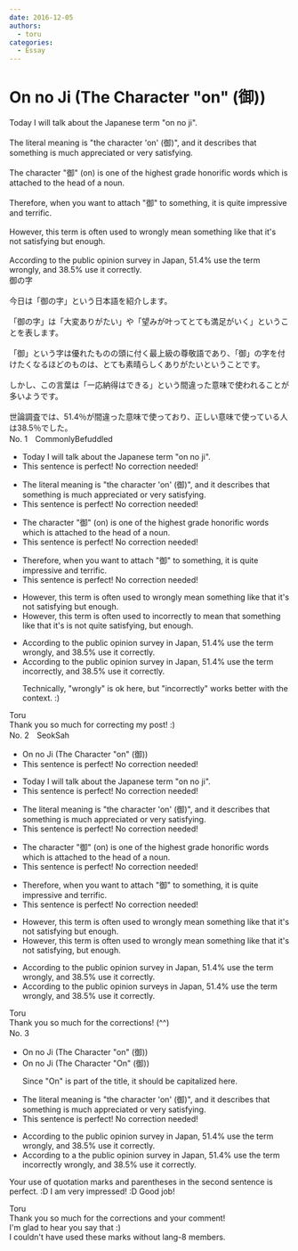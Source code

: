 ```yaml
---
date: 2016-12-05
authors:
  - toru
categories:
  - Essay
---
```


<h1 id="subject_show">On no Ji (The Character "on" (御))</h1>
<div class="date" hidden>Dec 5, 2016 22:06</div>
<div id="post"><div id="body_show_ori">
Today I will talk about the Japanese term "on no ji".<br/><br/>The literal meaning is "the character 'on' (御)", and it describes that something is much appreciated or  very satisfying.<br/><br/>The character "御" (on) is one of the highest grade honorific words which is attached to the head of a noun.<br/><br/>Therefore, when you want to attach "御" to something, it is quite impressive and terrific.<br/><br/>However, this term is often used to wrongly mean something like that it's not satisfying but enough.<br/><br/>According to the public opinion survey in Japan, 51.4% use the term wrongly, and 38.5% use it correctly.
</div></div>

<!-- more -->

<div id="post_ja"><div id="body_show_mo">
御の字<br/><br/>今日は「御の字」という日本語を紹介します。<br/><br/>「御の字」は「大変ありがたい」や「望みが叶ってとても満足がいく」ということを表します。<br/><br/>「御」という字は優れたものの頭に付く最上級の尊敬語であり、「御」の字を付けたくなるほどのものは、とても素晴らしくありがたいということです。<br/><br/>しかし、この言葉は「一応納得はできる」という間違った意味で使われることが多いようです。<br/><br/>世論調査では、51.4％が間違った意味で使っており、正しい意味で使っている人は38.5％でした。
</div></div>
<div id="block"><div class="first_name"> No. 1　<span class="just_name">CommonlyBefuddled</span></div><div id="block2">
<ul class="correction_field">
<li class="incorrect">Today I will talk about the Japanese term "on no ji".</li>
<li class="corrected perfect">This sentence is perfect! No correction needed!</li>
</ul>
<ul class="correction_field">
<li class="incorrect">The literal meaning is "the character 'on' (御)", and it describes that something is much appreciated or  very satisfying.</li>
<li class="corrected perfect">This sentence is perfect! No correction needed!</li>
</ul>
<ul class="correction_field">
<li class="incorrect">The character "御" (on) is one of the highest grade honorific words which is attached to the head of a noun.</li>
<li class="corrected perfect">This sentence is perfect! No correction needed!</li>
</ul>
<ul class="correction_field">
<li class="incorrect">Therefore, when you want to attach "御" to something, it is quite impressive and terrific.</li>
<li class="corrected perfect">This sentence is perfect! No correction needed!</li>
</ul>
<ul class="correction_field">
<li class="incorrect">However, this term is often used to wrongly mean something like that it's not satisfying but enough.</li>
<li class="corrected correct">
However, this term is often used <span class="sline"><span class="f_red">to</span></span> <span class="f_blue">incorrectly to </span>mean <span class="f_blue">that </span>something <span class="sline"><span class="f_red">like that it's</span></span> <span class="f_blue">is</span> not <span class="f_blue">quite </span>satisfying, but enough.
</li>
</ul>
<ul class="correction_field">
<li class="incorrect">According to the public opinion survey in Japan, 51.4% use the term wrongly, and 38.5% use it correctly.</li>
<li class="corrected correct">
According to the public opinion survey in Japan, 51.4% use the term <span class="f_blue">incorrectly</span>, and 38.5% use it correctly.
<p class="correction_comment">Technically, "wrongly" is ok here, but "incorrectly" works better with the context. :)</p>
</li>
</ul>
</div><div class="name"><span class="just_name">Toru</span><br>
Thank you so much for correcting my post! :)
</div>
</div>
<div id="block"><div class="first_name"> No. 2　<span class="just_name">SeokSah</span></div><div id="block2">
<ul class="correction_field">
<li class="incorrect">On no Ji (The Character "on" (御))</li>
<li class="corrected perfect">This sentence is perfect! No correction needed!</li>
</ul>
<ul class="correction_field">
<li class="incorrect">Today I will talk about the Japanese term "on no ji".</li>
<li class="corrected perfect">This sentence is perfect! No correction needed!</li>
</ul>
<ul class="correction_field">
<li class="incorrect">The literal meaning is "the character 'on' (御)", and it describes that something is much appreciated or  very satisfying.</li>
<li class="corrected perfect">This sentence is perfect! No correction needed!</li>
</ul>
<ul class="correction_field">
<li class="incorrect">The character "御" (on) is one of the highest grade honorific words which is attached to the head of a noun.</li>
<li class="corrected perfect">This sentence is perfect! No correction needed!</li>
</ul>
<ul class="correction_field">
<li class="incorrect">Therefore, when you want to attach "御" to something, it is quite impressive and terrific.</li>
<li class="corrected perfect">This sentence is perfect! No correction needed!</li>
</ul>
<ul class="correction_field">
<li class="incorrect">However, this term is often used to wrongly mean something like that it's not satisfying but enough.</li>
<li class="corrected correct">
However, this term is often used to wrongly mean something like that it's not satisfying<span class="f_red">,</span> but enough.
</li>
</ul>
<ul class="correction_field">
<li class="incorrect">According to the public opinion survey in Japan, 51.4% use the term wrongly, and 38.5% use it correctly.</li>
<li class="corrected correct">
According to <span class="sline">the</span> public opinion survey<span class="f_red">s</span> in Japan, 51.4% use the term wrongly, and 38.5% use it correctly.
</li>
</ul>
</div><div class="name"><span class="just_name">Toru</span><br>
Thank you so much for the corrections! (^^)
</div>
</div>
<div id="block"><div class="first_name"> No. 3　<span class="just_name"></span></div><div id="block2">
<ul class="correction_field">
<li class="incorrect">On no Ji (The Character "on" (御))</li>
<li class="corrected correct">
On no Ji (The Character "<span class="f_blue">O</span>n" (御))
<p class="correction_comment">Since "On" is part of the title, it should be capitalized here.</p>
</li>
</ul>
<ul class="correction_field">
<li class="incorrect">The literal meaning is "the character 'on' (御)", and it describes that something is much appreciated or  very satisfying.</li>
<li class="corrected perfect">This sentence is perfect! No correction needed!</li>
</ul>
<ul class="correction_field">
<li class="incorrect">According to the public opinion survey in Japan, 51.4% use the term wrongly, and 38.5% use it correctly.</li>
<li class="corrected correct">
According to <span class="f_blue">a</span> <span class="sline">the</span> public opinion survey in Japan, 51.4% use the term <span class="f_blue">incorrectly</span> <span class="sline">wrongly</span>, and 38.5% use it correctly.
</li>
</ul>
<p class="comment_small">
 Your use of quotation marks and parentheses in the second sentence is perfect. :D I am very impressed! :D Good job!
</p>

</div><div class="name"><span class="just_name">Toru</span><br>
Thank you so much for the corrections and your comment!<br/>I'm glad to hear you say that :)<br/>I couldn't have used these marks without lang-8 members.
</div>
</div>
